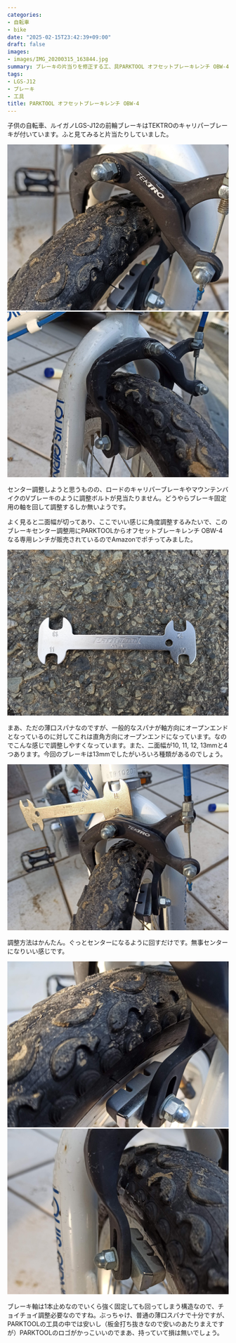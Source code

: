 ```yaml
---
categories:
- 自転車
- bike
date: "2025-02-15T23:42:39+09:00"
draft: false
images: 
- images/IMG_20200315_163844.jpg
summary: ブレーキの片当りを修正する工、具PARKTOOL オフセットブレーキレンチ OBW-4をご紹介します。
tags:
- LGS-J12
- ブレーキ
- 工具
title: PARKTOOL オフセットブレーキレンチ OBW-4
---
```


子供の自転車、ルイガノLGS-J12の前輪ブレーキはTEKTROのキャリパーブレーキが付いています。ふと見てみると片当たりしていました。

![ブレーキシューとリムの隙間大](./images/IMG_20200315_163810.jpg)
![ブレーキシューとリムが当たっている](./images/IMG_20200315_163822.jpg)

センター調整しようと思うものの、ロードのキャリパーブレーキやマウンテンバイクのVブレーキのように調整ボルトが見当たりません。どうやらブレーキ固定用の軸を回して調整するしか無いようです。

よく見ると二面幅が切ってあり、ここでいい感じに角度調整するみたいで、このブレーキセンター調整用にPARKTOOLからオフセットブレーキレンチ
OBW-4なる専用レンチが販売されているのでAmazonでポチってみました。

![PARKTOOL オフセットブレーキレンチ OBW-4](./images/IMG_20200315_163844.jpg)

まあ、ただの薄口スパナなのですが、一般的なスパナが軸方向にオープンエンドとなっているのに対してこれは直角方向にオープンエンドになっています。なのでこんな感じで調整しやすくなっています。また、二面幅が10,
11, 12,
13mmと4つあります。今回のブレーキは13mmでしたがいろいろ種類があるのでしょう。

![工具でブレーキのセンター調整をする](./images/IMG_20200315_163912.jpg)

調整方法はかんたん。ぐっとセンターになるように回すだけです。無事センターになりいい感じです。

![調整後、ブレーキシューとリムの隙間が左右同様になった](./images/IMG_20200315_164108.jpg)
![調整後、ブレーキシューとリムの隙間が左右同様になった](./images/IMG_20200315_164112.jpg)

ブレーキ軸は1本止めなのでいくら強く固定しても回ってしまう構造なので、チョイチョイ調整必要なのですね。ぶっちゃけ、普通の薄口スパナで十分ですが、PARKTOOLの工具の中では安いし（板金打ち抜きなので安いのあたりまえですが）PARKTOOLのロゴがかっこいいのでまあ、持っていて損は無いでしょう。
